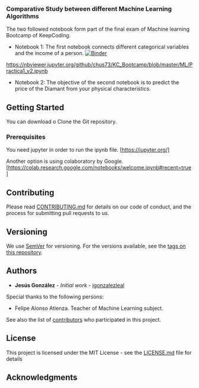 ### Comparative Study between different Machine Learning Algorithms
The two followed notebook form part of the final exam of Machine learning Bootcamp of KeepCoding.

- Notebook 1: The first notebook connects different categorical variables and the income of a person. 
[![Binder](https://mybinder.org/badge_logo.svg)](https://mybinder.org/v2/gh/chus73/KC_Bootcamp/master?filepath=ML%2FPractica1_v2.ipynb)

https://nbviewer.jupyter.org/github/chus73/KC_Bootcamp/blob/master/ML/Practica1_v2.ipynb

- Notebook 2: The objective of the second notebook is to predict the price of the Diamant from your physical characteristics.

## Getting Started

You can download o Clone the Git repository.

### Prerequisites
You need jupyter in order to run the ipynb file. [https://jupyter.org/]

Another option is using colaboratory by Google. [https://colab.research.google.com/notebooks/welcome.ipynb#recent=true]

## Contributing

Please read [CONTRIBUTING.md](https://gist.github.com/PurpleBooth/b24679402957c63ec426) for details on our code of conduct, and the process for submitting pull requests to us.

## Versioning

We use [SemVer](http://semver.org/) for versioning. For the versions available, see the [tags on this repository](https://github.com/chus73/KC_Bootcamp/tags). 

## Authors

* **Jesús González** - *Initial work* - [jgonzalezleal](https://github.com/chus73)

Special thanks to the following persons:

   - Felipe Alonso Atienza. Teacher of Machine Learning subject.

See also the list of [contributors](https://github.com/chus73/KC_Bootcamp/contributors) who participated in this project.

## License

This project is licensed under the MIT License - see the [LICENSE.md](LICENSE.md) file for details

## Acknowledgments


